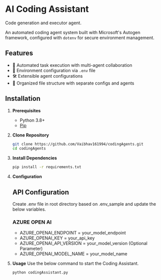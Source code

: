 # AI Coding Assistant
Code generation and executor agent.

An automated coding agent system built with Microsoft's Autogen framework, configured with `dotenv` for secure environment management.

## Features

- 🤖 Automated task execution with multi-agent collaboration
- 🔐 Environment configuration via `.env` file
- 🛠️ Extensible agent configurations
- 📁 Organized file structure with separate configs and agents

## Installation

1. **Prerequisites**
   - Python 3.8+
   - [Pip](https://pip.pypa.io/en/stable/installation/)

2. **Clone Repository**
   ```bash
   git clone https://github.com/Vaibhav161994/codingAgents.git
   cd codingAgents

3. **Install Dependencies**

   ```bash
   pip install -r requirements.txt

4. **Configuration**

   ## API Configuration 
   Create .env file in root directory based on .env_sample and update the below variables.

   ### AZURE OPEN AI
   - AZURE_OPENAI_ENDPOINT = your_model_endpoint
   - AZURE_OPENAI_KEY = your_api_key
   - AZURE_OPENAI_API_VERSION = your_model_version (Optional Parameter)
   - AZURE_OPENAI_MODEL_NAME = your_model_name

6. **Usage**
   Use the below command to start the Coding Assistant.
   
   ```bash
   python codingAssistant.py
